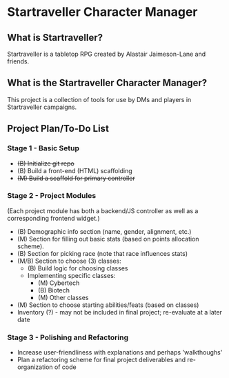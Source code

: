 # Startraveller Character Manager

## What is Startraveller?

Startraveller is a tabletop RPG created by Alastair Jaimeson-Lane and friends.

## What is the Startraveller Character Manager?

This project is a collection of tools for use by DMs and players in Startraveller campaigns.

## Project Plan/To-Do List

### Stage 1 - Basic Setup

* ~~(B) Initialize git repo~~
* (B) Build a front-end (HTML) scaffolding
* ~~(M) Build a scaffold for primary controller~~

### Stage 2 - Project Modules

(Each project module has both a backend/JS controller as well as a corresponding frontend widget.)

* (B) Demographic info section (name, gender, alignment, etc.)
* (M) Section for filling out basic stats (based on points allocation scheme).
* (B) Section for picking race (note that race influences stats)
* (M/B) Section to choose (3) classes:
  - (B) Build logic for choosing classes
  - Implementing specific classes:
    + (M) Cybertech
    + (B) Biotech
    + (M) Other classes
* (M) Section to choose starting abilities/feats (based on classes)
* Inventory (?) - may not be included in final project; re-evaluate at a later date

### Stage 3 - Polishing and Refactoring

* Increase user-friendliness with explanations and perhaps 'walkthoughs'
* Plan a refactoring scheme for final project deliverables and re-organization of code